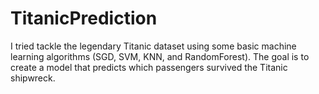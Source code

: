 # TitanicPrediction
I tried tackle the legendary Titanic dataset using some basic machine learning algorithms (SGD, SVM, KNN, and RandomForest). The goal is to create a model that predicts which passengers survived the Titanic shipwreck.
